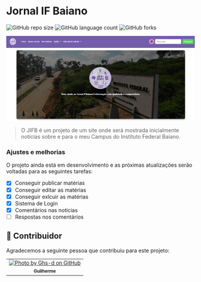 # Jornal IF Baiano

![GitHub repo size](https://img.shields.io/github/repo-size/SilasAndradev/JIFB?style=for-the-badge)
![GitHub language count](https://img.shields.io/github/languages/count/SilasAndradev/JIFB?style=for-the-badge)
![GitHub forks](https://img.shields.io/github/forks/SilasAndradev/JIFB?style=for-the-badge)

<img src="static/img/exemplo_site.png" alt="Exemplo imagem">

> O JIFB é um projeto de um site onde será mostrada inicialmente notícias sobre e para o meu Campus do Instituto Federal Baiano.

### Ajustes e melhorias

O projeto ainda está em desenvolvimento e as próximas atualizações serão voltadas para as seguintes tarefas:

- [x] Conseguir publicar matérias
- [x] Conseguir editar as matérias
- [x] Conseguir exlcuir as matérias
- [x] Sistema de Login
- [x] Comentários nas notícias
- [ ] Respostas nos comentários

## 🤝 Contribuidor 

Agradecemos a seguinte pessoa que contribuiu para este projeto:

<table>
  <tr>
    <td align="center"> 
      <a href="https://github.com/Ghs-d" title="Front-End Developer"> 
      <img src="https://avatars.githubusercontent.com/u/186340489" width="100px;" alt="Photo by Ghs-d on GitHub"/>
      <br> 
      <sub> 
        <b>
          Guilherme
        </b> 
      </sub> 
    </a> 
    </td>
  </tr>
</table>
